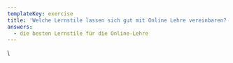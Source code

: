 ```yaml
---
templateKey: exercise
title: 'Welche Lernstile lassen sich gut mit Online Lehre vereinbaren? '
answers:
  - die besten Lernstile für die Online-Lehre
---
```

\
